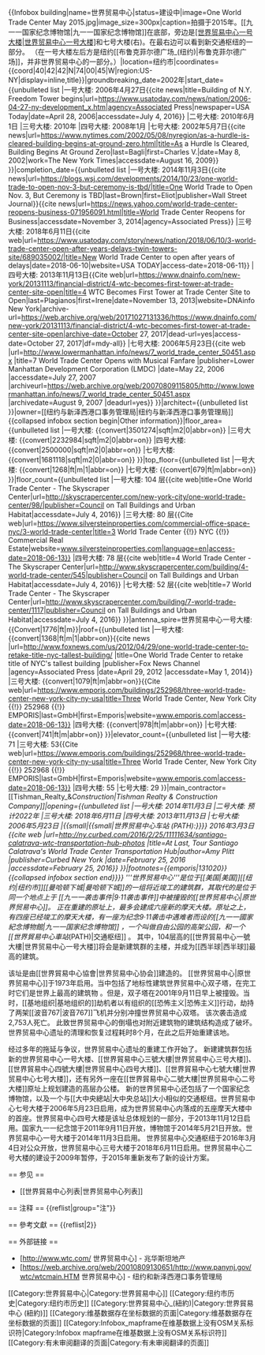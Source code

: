 {{Infobox building|name=世界贸易中心|status=建设中|image=One World Trade Center May 2015.jpg|image_size=300px|caption=拍摄于2015年。[[九一一国家纪念博物馆|九一一国家纪念博物馆]]在底部，旁边是[[世界贸易中心一号大楼|世界贸易中心一号大楼]](中)和七号大楼(右)。在最右边可以看到新交通枢纽的一部分。
（在一号大楼左后方是纽约[[布鲁克菲尔德广场_(纽约)|布鲁克菲尔德广场]]，并非世界贸易中心的一部分。）|location=纽约市|coordinates={{coord|40|42|42|N|74|00|45|W|region:US-NY|display=inline,title}}|groundbreaking_date=2002年|start_date={{unbulleted list
 |一号大楼: 2006年4月27日<ref>{{cite news|title=Building of N.Y. Freedom Tower begins|url=https://www.usatoday.com/news/nation/2006-04-27-ny-development_x.htm|agency=Associated Press|newspaper=USA Today|date=April 28, 2006|accessdate=July 4, 2016}}</ref>
 |二号大楼: 2010年6月1日
 |三号大楼: 2010年
 |四号大楼: 2008年1月
 |七号大楼: 2002年5月7日<ref name="nyt-7wtcstart">{{cite news|url=https://www.nytimes.com/2002/05/08/nyregion/as-a-hurdle-is-cleared-building-begins-at-ground-zero.html|title=As a Hurdle Is Cleared, Building Begins At Ground Zero|last=Bagli|first=Charles V.|date=May 8, 2002|work=The New York Times|accessdate=August 16, 2009}}</ref>
 }}|completion_date={{unbulleted list
  |一号大楼: 2014年11月3日<ref name=":19">{{cite news|url=https://blogs.wsj.com/developments/2014/10/23/one-world-trade-to-open-nov-3-but-ceremony-is-tbd/|title=One World Trade to Open Nov. 3, But Ceremony is TBD|last=Brown|first=Eliot|publisher=Wall Street Journal}}</ref><ref name="yahoo">{{cite news|url=https://news.yahoo.com/world-trade-center-reopens-business-071956091.html|title=World Trade Center Reopens for Business|accessdate=November 3, 2014|agency=Associated Press}}</ref>
  |三号大楼: 2018年6月11日<ref name=USAToday-3WTCOpens-2018>{{cite web|url=https://www.usatoday.com/story/news/nation/2018/06/10/3-world-trade-center-open-after-years-delays-twin-towers-site/689035002/|title=New World Trade Center to open after years of delays|date=2018-06-10|website=USA TODAY|access-date=2018-06-11}}</ref>
  |四号大楼: 2013年11月13日<ref name=":15">{{Cite web|url=https://www.dnainfo.com/new-york/20131113/financial-district/4-wtc-becomes-first-tower-at-trade-center-site-open|title=4 WTC Becomes First Tower at Trade Center Site to Open|last=Plagianos|first=Irene|date=November 13, 2013|website=DNAinfo New York|archive-url=https://web.archive.org/web/20171027131336/https://www.dnainfo.com/new-york/20131113/financial-district/4-wtc-becomes-first-tower-at-trade-center-site-open|archive-date=October 27, 2017|dead-url=yes|access-date=October 27, 2017|df=mdy-all}}</ref>
  |七号大楼: 2006年5月23日<ref name="lowermanhattan.info">{{cite web |url=http://www.lowermanhattan.info/news/7_world_trade_center_50451.aspx |title=7 World Trade Center Opens with Musical Fanfare |publisher=Lower Manhattan Development Corporation (LMDC) |date=May 22, 2006 |accessdate=July 27, 2007 |archiveurl=https://web.archive.org/web/20070809115805/http://www.lowermanhattan.info/news/7_world_trade_center_50451.aspx |archivedate=August 9, 2007 |deadurl=yes}}</ref>
  }}|architect={{unbulleted list
  }}|owner=[[纽约与新泽西港口事务管理局|纽约与新泽西港口事务管理局]]
{{collapsed infobox section begin|Other information}}|floor_area={{unbulleted list
  |一号大楼: {{convert|3501274|sqft|m2|0|abbr=on}}<ref name="Associated Press"/><ref name="SkyscraperCenter"/>
  |三号大楼: {{convert|2232984|sqft|m2|0|abbr=on}}<ref name="Emporis3" />
  |四号大楼: {{convert|2500000|sqft|m2|0|abbr=on}}<ref name="SkyscraperCenter4"/>
  |七号大楼: {{convert|1681118|sqft|m2|0|abbr=on}}<ref name="SkyscraperCenter7"/>
  }}|top_floor={{unbulleted list
  |一号大楼: {{convert|1268|ft|m|1|abbr=on}}<ref name="SkyscraperCenter"/>
  |七号大楼: {{convert|679|ft|m|abbr=on}}<ref name="SkyscraperCenter7"/>
  }}|floor_count={{unbulleted list
  |一号大楼: 104 层<ref name="SkyscraperCenter">{{cite web|title=One World Trade Center - The Skyscraper Center|url=http://skyscrapercenter.com/new-york-city/one-world-trade-center/98/|publisher=Council on Tall Buildings and Urban Habitat|accessdate=July 4, 2016}}</ref>
  |三号大楼: 80 层<ref>{{Cite web|url=https://www.silversteinproperties.com/commercial-office-space-nyc/3-world-trade-center|title=3 World Trade Center {{!}} NYC {{!}} Commercial Real Estate|website=www.silversteinproperties.com|language=en|access-date=2018-06-13}}</ref>
  |四号大楼: 78 层<ref name="SkyscraperCenter4">{{cite web|title=4 World Trade Center - The Skyscraper Center|url=http://www.skyscrapercenter.com/building/4-world-trade-center/545|publisher=Council on Tall Buildings and Urban Habitat|accessdate=July 4, 2016}}</ref>
  |七号大楼: 52 层<ref name="SkyscraperCenter7">{{cite web|title=7 World Trade Center - The Skyscraper Center|url=http://www.skyscrapercenter.com/building/7-world-trade-center/1117|publisher=Council on Tall Buildings and Urban Habitat|accessdate=July 4, 2016}}</ref>
  }}|antenna_spire=世界贸易中心一号大楼: {{Convert|1776|ft|m}}|roof={{unbulleted list
  |一号大楼: {{convert|1368|ft|m|1|abbr=on}}<ref name="SkyscraperCenter"/><ref name="Associated Press">{{cite news |url=http://www.foxnews.com/us/2012/04/29/one-world-trade-center-to-retake-title-nyc-tallest-building/ |title=One World Trade Center to retake title of NYC's tallest building |publisher=Fox News Channel |agency=Associated Press |date=April 29, 2012 |accessdate=May 1, 2014}}</ref>
  |三号大楼: {{convert|1079|ft|m|abbr=on}}<ref name="Emporis3">{{Cite web|url=https://www.emporis.com/buildings/252968/three-world-trade-center-new-york-city-ny-usa|title=Three World Trade Center, New York City {{!}} 252968 {{!}} EMPORIS|last=GmbH|first=Emporis|website=www.emporis.com|access-date=2018-06-13}}</ref>
  |四号大楼: {{convert|978|ft|m|abbr=on}}<ref name="SkyscraperCenter4"/>
  |七号大楼: {{convert|741|ft|m|abbr=on}}<ref name="SkyscraperCenter7"/>
  }}|elevator_count={{unbulleted list
  |一号大楼: 71<ref name="SkyscraperCenter"/>
  |三号大楼: 53<ref name="Emporis3">{{Cite web|url=https://www.emporis.com/buildings/252968/three-world-trade-center-new-york-city-ny-usa|title=Three World Trade Center, New York City {{!}} 252968 {{!}} EMPORIS|last=GmbH|first=Emporis|website=www.emporis.com|access-date=2018-06-13}}</ref>
  |四号大楼: 55<ref name="SkyscraperCenter4"/>
  |七号大楼: 29<ref name="SkyscraperCenter7"/>
  }}|main_contractor=[[Tishman_Realty_&_Construction|Tishman Realty & Construction Company]]|opening={{unbulleted list
  |一号大楼: 2014年11月3日
  |二号大楼: 预计2022年
  |三号大楼: 2018年6月11日
  |四号大楼: 2013年11月13日
  |七号大楼: 2006年5月23日
  |{{small|{{small|世界贸易中心车站 (PATH):}}}} 2016年3月3日<ref name="hub">{{cite web |url=http://ny.curbed.com/2016/2/25/11111634/santiago-calatrava-wtc-transportation-hub-photos |title=At Last, Tour Santiago Calatrava's World Trade Center Transportation Hub|author=Amy Plitt |publisher=Curbed New York |date=February 25, 2016 |accessdate=February 25, 2016}}</ref>
  }}|footnotes=<ref>{{emporis|131020}}</ref>
{{collapsed infobox section end}}}} '''世界贸易中心'''是位于[[美国|美国]][[纽约|纽约市]][[曼哈顿下城|曼哈顿下城]]的一组将近竣工的建筑群，其取代的是位于同一个地点上于 [[九一一袭击事件|9·11袭击事件]]中被撞毁的[[世界贸易中心|原世界贸易中心]]。  正在重建的原址上，最多会建成六座新的摩天大楼。原址之上，有四座已经竣工的摩天大楼，有一座为纪念9·11袭击中遇难者而设的[[九一一國家紀念博物館|九一一国家纪念博物馆]] ，一个叫做自由公园的高架公园，和一个[[世界貿易中心車站_(PATH)|交通枢纽]] 。 其中，104层高的[[世界貿易中心一號大樓|世界贸易中心一号大楼]]将会是新建筑群的主楼，并成为[[西半球|西半球]]最高的建筑。 

该址是由[[世界貿易中心協會|世界贸易中心协会]]建造的。  [[世界贸易中心|原世界贸易中心]]于1973年启用。当中包括了地标性建筑世界贸易中心双子塔，在完工时它们是世界上最高的建筑物 。但是，双子塔在2001年9月11日早上被撞毁。当时，[[基地组织|基地组织的]]劫机者以有组织的[[恐怖主义|恐怖主义]]行动，劫持了两架[[波音767|波音767]]飞机并分别冲撞世界贸易中心双塔。 该次袭击造成2,753人死亡。 此致世界贸易中心的倒塌也对附近建筑物的建筑结构造成了破坏。  世界贸易中心遗址的清理和恢复过程耗时8个月，在此之后开始重建该地。 

经过多年的拖延与争议，世界贸易中心遗址的重建工作开始了。 新建建筑群包括新的世界贸易中心一号大楼、[[世界貿易中心三號大樓|世界贸易中心三号大楼]]、[[世界貿易中心四號大樓|世界贸易中心四号大楼]]、[[世界貿易中心七號大樓|世界贸易中心七号大楼]]，还有另外一座在[[世界貿易中心二號大樓|世界贸易中心二号大楼]]原址上规划建造的高层办公楼。 新的世界贸易中心还包括了一个国家纪念博物馆，以及一个与[[大中央總站|大中央总站]]大小相似的交通枢纽。世界贸易中心七号大楼于2006年5月23日启用，成为世界贸易中心内落成的五座摩天大楼中的首座。世界贸易中心四号大楼是该址总体规划的一部分，于2013年11月12日启用。国家九一一纪念馆于2011年9月11日开放，博物馆于2014年5月21日开放。世界贸易中心一号大楼于2014年11月3日启用。 世界贸易中心交通枢纽于2016年3月4日对公众开放，世界贸易中心三号大楼于2018年6月11日启用。世界贸易中心二号大楼的建设于2009年暂停，于2015年重新发布了新的设计方案。 

== 参见 ==
* [[世界貿易中心列表|世界贸易中心列表]]

== 注释 ==
{{reflist|group="注"}}

== 參考文獻 ==
{{reflist|2}}

== 外部链接 ==
* [http://www.wtc.com/ 世界贸易中心] - 兆华斯坦地产 
* [https://web.archive.org/web/20010809130651/http://www.panynj.gov/wtc/wtcmain.HTM 世界贸易中心] - 纽约和新泽西港口事务管理局

[[Category:世界貿易中心|Category:世界貿易中心]]
[[Category:纽约市历史|Category:纽约市历史]]
[[Category:世界貿易中心_(紐約)|Category:世界貿易中心 (紐約)]]
[[Category:维基数据存在坐标数据的页面|Category:维基数据存在坐标数据的页面]]
[[Category:Infobox_mapframe在维基数据上没有OSM关系标识符|Category:Infobox mapframe在维基数据上没有OSM关系标识符]]
[[Category:有未审阅翻译的页面|Category:有未审阅翻译的页面]]